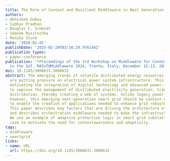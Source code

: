 ```yaml
---
title: The Role of Context and Resilient Middleware in Next Generation Smart Grids
authors:
- Abhishek Dubey
- Subhav Pradhan
- Douglas C. Schmidt
- Sebnem Rusitschka
- Monika Sturm
date: '2016-01-01'
publishDate: '2025-02-20T03:16:29.976156Z'
publication_types:
- paper-conference
publication: '*Proceedings of the 3rd Workshop on Middleware for Context-Aware Applications
  in the IoT, M4IoT@Middleware 2016, Trento, Italy, December 12-13, 2016*'
doi: 10.1145/3008631.3008632
abstract: The emerging trends of volatile distributed energy resources and micro-grids
  are putting pressure on electrical power system infrastructure. This pressure is
  motivating the integration of digital technology and advanced power-industry practices
  to improve the management of distributed electricity generation, transmission, and
  distribution, thereby creating a web of systems. Unlike legacy power system infrastructure,
  however, this emerging next-generation smart grid should be context-aware and adaptive
  to enable the creation of applications needed to enhance grid robustness and efficiency.
  This paper describes key factors that are driving the architecture of smart grids
  and describes orchestration middleware needed to make the infrastructure resilient.
  We use an example of adaptive protection logic in smart grid substations as a use
  case to motivate the need for contextawareness and adaptivity.
tags:
- middleware
- smartgrid
links:
- name: URL
  url: https://doi.org/10.1145/3008631.3008632
---
```


